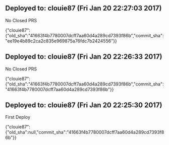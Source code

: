 ## Deployed to: clouie87 (Fri Jan 20 22:27:03 2017)

No Closed PRS

{"clouie87":{"old_sha":"41663f4b7780007dcff7aa60d4a289cd7393f86b","commit_sha":"ee19e4b89c2ca2c835e969875a76fdc7b2424556"}}

## Deployed to: clouie87 (Fri Jan 20 22:26:33 2017)

No Closed PRS

{"clouie87":{"old_sha":"41663f4b7780007dcff7aa60d4a289cd7393f86b","commit_sha":"41663f4b7780007dcff7aa60d4a289cd7393f86b"}}

## Deployed to: clouie87 (Fri Jan 20 22:25:30 2017)

First Deploy

{"clouie87":{"old_sha":null,"commit_sha":"41663f4b7780007dcff7aa60d4a289cd7393f86b"}}


